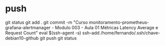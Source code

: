 
# ##############################################################################################################################################################
# ##############################################################################################################################################################
# ##############################################################################################################################################################
# ##############################################################################################################################################################
# push

git status
git add .
git commit -m "Curso monitoramento-prometheus-grafana-alertmanager - Modulo 003 - Aula  01 Métricas Latency Average e Request Count"
eval $(ssh-agent -s)
ssh-add /home/fernando/.ssh/chave-debian10-github
git push
git status